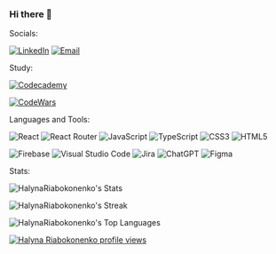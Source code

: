 ### Hi there 👋

Socials:

[![LinkedIn](https://img.shields.io/badge/LinkedIn-0077B5?style=for-the-badge&logo=linkedin&logoColor=white)](https://www.linkedin.com/in/halriab/)
[![Email](https://img.shields.io/badge/Gmail-D14836?style=for-the-badge&logo=gmail&logoColor=white)](mailto:sgallina89@gmail.com)

Study:

[![Codecademy](https://img.shields.io/badge/Codecademy-FFF0E5?style=for-the-badge&logo=codecademy&logoColor=1F243A)](https://www.codecademy.com/profiles/halyna.riabokonenko)

[![CodeWars](https://www.codewars.com/users/Halyna%20Riabokonenko/badges/small)](https://www.codewars.com/users/Halyna%20Riabokonenko)


Languages and Tools:

![React](https://img.shields.io/badge/react-%2320232a.svg?style=for-the-badge&logo=react&logoColor=%2361DAFB)
![React Router](https://img.shields.io/badge/React_Router-CA4245?style=for-the-badge&logo=react-router&logoColor=white)
![JavaScript](https://img.shields.io/badge/javascript-%23323330.svg?style=for-the-badge&logo=javascript&logoColor=%23F7DF1E)
![TypeScript](https://img.shields.io/badge/typescript-%23007ACC.svg?style=for-the-badge&logo=typescript&logoColor=white)
![CSS3](https://img.shields.io/badge/css3-%231572B6.svg?style=for-the-badge&logo=css3&logoColor=white)
![HTML5](https://img.shields.io/badge/html5-%23E34F26.svg?style=for-the-badge&logo=html5&logoColor=white)

![Firebase](https://img.shields.io/badge/firebase-a08021?style=for-the-badge&logo=firebase&logoColor=ffcd34)
![Visual Studio Code](https://img.shields.io/badge/Visual%20Studio%20Code-0078d7.svg?style=for-the-badge&logo=visual-studio-code&logoColor=white)
![Jira](https://img.shields.io/badge/jira-%230A0FFF.svg?style=for-the-badge&logo=jira&logoColor=white)
![ChatGPT](https://img.shields.io/badge/chatGPT-74aa9c?style=for-the-badge&logo=openai&logoColor=white)
![Figma](https://img.shields.io/badge/figma-%23F24E1E.svg?style=for-the-badge&logo=figma&logoColor=white)


Stats:

![HalynaRiabokonenko's Stats](https://github-readme-stats.vercel.app/api?username=HalynaRiabokonenko&theme=react&show_icons=true&hide_border=true&count_private=true)

![HalynaRiabokonenko's Streak](https://github-readme-streak-stats.herokuapp.com/?user=HalynaRiabokonenko&theme=react&hide_border=true)

![HalynaRiabokonenko's Top Languages](https://github-readme-stats.vercel.app/api/top-langs/?username=HalynaRiabokonenko&theme=react&show_icons=true&hide_border=true&layout=compact)


[![Halyna Riabokonenko profile views](https://u8views.com/api/v1/github/profiles/26171918/views/day-week-month-total-count.svg)](https://u8views.com/github/HalynaRiabokonenko)

<!--

Here are some ideas to get you started:

- 🔭 I’m currently working on ...
- 🌱 I’m currently learning ...
- 👯 I’m looking to collaborate on ...
- 🤔 I’m looking for help with ...
- 💬 Ask me about ...
- 📫 How to reach me: ...
- 😄 Pronouns: ...
- ⚡ Fun fact: ...
-->
